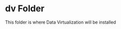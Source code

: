 dv Folder
======================================

This folder is where Data Virtualization will be installed



